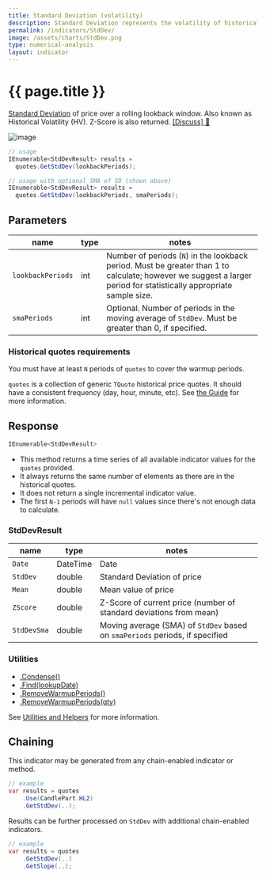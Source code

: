 ```yaml
---
title: Standard Deviation (volatility)
description: Standard Deviation represents the volatility of historical financial market prices.  It is also known as Historical Volatility (HV). Z-Score is also returned.
permalink: /indicators/StdDev/
image: /assets/charts/StdDev.png
type: numerical-analysis
layout: indicator
---
```


# {{ page.title }}

[Standard Deviation](https://en.wikipedia.org/wiki/Standard_deviation) of price over a rolling lookback window.  Also known as Historical Volatility (HV).  Z-Score is also returned.
[[Discuss] :speech_balloon:]({{site.github.repository_url}}/discussions/239 "Community discussion about this indicator")

![image]({{site.baseurl}}{{page.image}})

```csharp
// usage
IEnumerable<StdDevResult> results =
  quotes.GetStdDev(lookbackPeriods);

// usage with optional SMA of SD (shown above)
IEnumerable<StdDevResult> results =
  quotes.GetStdDev(lookbackPeriods, smaPeriods);
```

## Parameters

| name | type | notes
| -- |-- |--
| `lookbackPeriods` | int | Number of periods (`N`) in the lookback period.  Must be greater than 1 to calculate; however we suggest a larger period for statistically appropriate sample size.
| `smaPeriods` | int | Optional.  Number of periods in the moving average of `StdDev`.  Must be greater than 0, if specified.

### Historical quotes requirements

You must have at least `N` periods of `quotes` to cover the warmup periods.

`quotes` is a collection of generic `TQuote` historical price quotes.  It should have a consistent frequency (day, hour, minute, etc).  See [the Guide]({{site.baseurl}}/guide/#historical-quotes) for more information.

## Response

```csharp
IEnumerable<StdDevResult>
```

- This method returns a time series of all available indicator values for the `quotes` provided.
- It always returns the same number of elements as there are in the historical quotes.
- It does not return a single incremental indicator value.
- The first `N-1` periods will have `null` values since there's not enough data to calculate.

### StdDevResult

| name | type | notes
| -- |-- |--
| `Date` | DateTime | Date
| `StdDev` | double | Standard Deviation of price
| `Mean` | double | Mean value of price
| `ZScore` | double | Z-Score of current price (number of standard deviations from mean)
| `StdDevSma` | double | Moving average (SMA) of `StdDev` based on `smaPeriods` periods, if specified

### Utilities

- [.Condense()]({{site.baseurl}}/utilities#condense)
- [.Find(lookupDate)]({{site.baseurl}}/utilities#find-indicator-result-by-date)
- [.RemoveWarmupPeriods()]({{site.baseurl}}/utilities#remove-warmup-periods)
- [.RemoveWarmupPeriods(qty)]({{site.baseurl}}/utilities#remove-warmup-periods)

See [Utilities and Helpers]({{site.baseurl}}/utilities#utilities-for-indicator-results) for more information.

## Chaining

This indicator may be generated from any chain-enabled indicator or method.

```csharp
// example
var results = quotes
    .Use(CandlePart.HL2)
    .GetStdDev(..);
```

Results can be further processed on `StdDev` with additional chain-enabled indicators.

```csharp
// example
var results = quotes
    .GetStdDev(..)
    .GetSlope(..);
```

